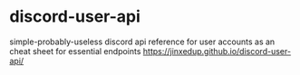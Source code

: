 # discord-user-api
simple-probably-useless discord api reference for user accounts as an cheat sheet for essential endpoints
https://jinxedup.github.io/discord-user-api/

